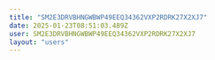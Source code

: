 ```yaml
---
title: "SM2E3DRVBHNGWBWP49EEQ34362VXP2RDRK27X2XJ7"
date: 2025-01-23T08:51:03.489Z
user: SM2E3DRVBHNGWBWP49EEQ34362VXP2RDRK27X2XJ7
layout: "users"
---
```

    